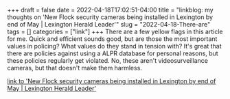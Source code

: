 +++draft = falsedate = 2022-04-18T17:02:51-04:00title = "linkblog: my thoughts on 'New Flock security cameras being installed in Lexington by end of May | Lexington Herald Leader'"slug = "2022-04-18-There-are"tags = []categories = ["link"]+++There are a few yellow flags in this article for me. Quick and efficient sounds good, but are those the most important values in policing? What values do they stand in tension with? It's great that there are policies against using a ALPR database for personal reasons, but these policies regularly get violated. No, these aren't videosurveillance cameras, but that doesn't make them harmless. [link to 'New Flock security cameras being installed in Lexington by end of May | Lexington Herald Leader'](https://www.kentucky.com/news/local/crime/article260457097.html)